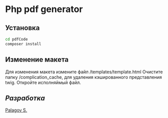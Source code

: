 # Php pdf generator

## Установка

```sh
cd pdfCode
composer install
```

## Изменение макета

Для изменения макета измените файл /templates/template.html
Очистите папку /complication_cache, для удаления кэшированного представления twig.
Откройте исполняймый файл. 

## _Разработка_
[Palagov S.]


[Palagov S.]: <https://worksholder.space/>